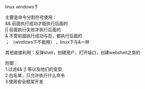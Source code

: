 linux  windows下  
  
主要是命令分割符号使用：  
&&   前面执行成功才能执行后面的  
||   前面执行失败才执行后面的  
&   不管前面执行成功与否，都执行后面的  
；  （windows下不能用）  ，linux下与&一样  
  
  
  
其他直接利用：反弹shell，创建用户，打开端口，创建webshell之类的  
  
  
  
防御：  
1.过滤&& || 等以及他们的变型  
2.白名单，只允许执行什么命令  
3.使用安全框架开发  
